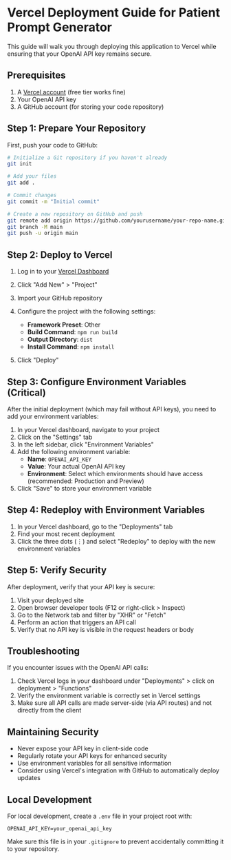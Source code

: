 # Vercel Deployment Guide for Patient Prompt Generator

This guide will walk you through deploying this application to Vercel while ensuring that your OpenAI API key remains secure.

## Prerequisites

1. A [Vercel account](https://vercel.com/signup) (free tier works fine)
2. Your OpenAI API key
3. A GitHub account (for storing your code repository)

## Step 1: Prepare Your Repository

First, push your code to GitHub:

```bash
# Initialize a Git repository if you haven't already
git init

# Add your files
git add .

# Commit changes
git commit -m "Initial commit"

# Create a new repository on GitHub and push
git remote add origin https://github.com/yourusername/your-repo-name.git
git branch -M main
git push -u origin main
```

## Step 2: Deploy to Vercel

1. Log in to your [Vercel Dashboard](https://vercel.com/dashboard)
2. Click "Add New" > "Project"
3. Import your GitHub repository
4. Configure the project with the following settings:

   - **Framework Preset**: Other
   - **Build Command**: `npm run build`
   - **Output Directory**: `dist`
   - **Install Command**: `npm install`

5. Click "Deploy"

## Step 3: Configure Environment Variables (Critical)

After the initial deployment (which may fail without API keys), you need to add your environment variables:

1. In your Vercel dashboard, navigate to your project
2. Click on the "Settings" tab
3. In the left sidebar, click "Environment Variables"
4. Add the following environment variable:
   - **Name**: `OPENAI_API_KEY`
   - **Value**: Your actual OpenAI API key
   - **Environment**: Select which environments should have access (recommended: Production and Preview)
5. Click "Save" to store your environment variable

## Step 4: Redeploy with Environment Variables

1. In your Vercel dashboard, go to the "Deployments" tab
2. Find your most recent deployment
3. Click the three dots (⋮) and select "Redeploy" to deploy with the new environment variables

## Step 5: Verify Security

After deployment, verify that your API key is secure:

1. Visit your deployed site
2. Open browser developer tools (F12 or right-click > Inspect)
3. Go to the Network tab and filter by "XHR" or "Fetch"
4. Perform an action that triggers an API call
5. Verify that no API key is visible in the request headers or body

## Troubleshooting

If you encounter issues with the OpenAI API calls:

1. Check Vercel logs in your dashboard under "Deployments" > click on deployment > "Functions"
2. Verify the environment variable is correctly set in Vercel settings
3. Make sure all API calls are made server-side (via API routes) and not directly from the client

## Maintaining Security

- Never expose your API key in client-side code
- Regularly rotate your API keys for enhanced security
- Use environment variables for all sensitive information
- Consider using Vercel's integration with GitHub to automatically deploy updates

## Local Development

For local development, create a `.env` file in your project root with:

```
OPENAI_API_KEY=your_openai_api_key
```

Make sure this file is in your `.gitignore` to prevent accidentally committing it to your repository.